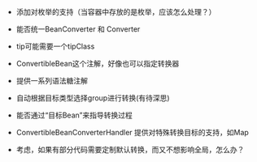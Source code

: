 - 添加对枚举的支持（当容器中存放的是枚举，应该怎么处理？）

- 能否统一BeanConverter 和 Converter

- tip可能需要一个tipClass

- ConvertibleBean这个注解，好像也可以指定转换器

- 提供一系列语法糖注解

- 自动根据目标类型选择group进行转换(有待深思)

- 能否通过“目标Bean”来指导转换过程

- ConvertibleBeanConverterHandler 提供对特殊转换目标的支持，如Map

- 考虑，如果有部分代码需要定制默认转换，而又不想影响全局，怎么办？